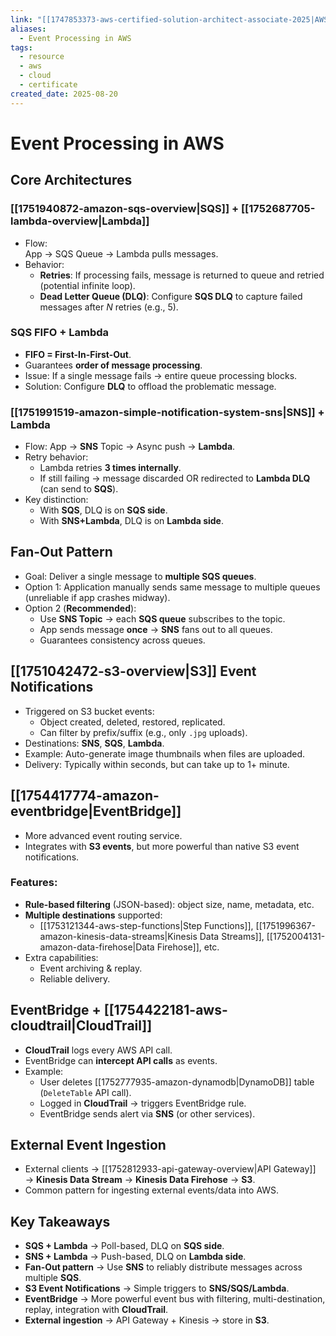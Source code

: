 ```yaml
---
link: "[[1747853373-aws-certified-solution-architect-associate-2025|AWS Certified Solution Architect Associate 2025]]"
aliases:
  - Event Processing in AWS
tags:
  - resource
  - aws
  - cloud
  - certificate
created_date: 2025-08-20
---
```

# Event Processing in AWS
## Core Architectures

### **[[1751940872-amazon-sqs-overview|SQS]] + [[1752687705-lambda-overview|Lambda]]**
- Flow:  
  App → SQS Queue → Lambda pulls messages.  
- Behavior:
  - **Retries**: If processing fails, message is returned to queue and retried (potential infinite loop).  
  - **Dead Letter Queue (DLQ)**: Configure **SQS DLQ** to capture failed messages after *N* retries (e.g., 5).  

### SQS FIFO + Lambda
- **FIFO = First-In-First-Out**.  
- Guarantees **order of message processing**.  
- Issue: If a single message fails → entire queue processing blocks.  
- Solution: Configure **DLQ** to offload the problematic message.  

### [[1751991519-amazon-simple-notification-system-sns|SNS]] + Lambda
- Flow: App → **SNS** Topic → Async push → **Lambda**.  
- Retry behavior:
  - Lambda retries **3 times internally**.  
  - If still failing → message discarded OR redirected to **Lambda DLQ** (can send to **SQS**).  
- Key distinction:  
  - With **SQS**, DLQ is on **SQS side**.  
  - With **SNS+Lambda**, DLQ is on **Lambda side**.  

## Fan-Out Pattern
- Goal: Deliver a single message to **multiple SQS queues**.  
- Option 1: Application manually sends same message to multiple queues (unreliable if app crashes midway).  
- Option 2 (**Recommended**):  
  - Use **SNS Topic** → each **SQS queue** subscribes to the topic.  
  - App sends message **once** → **SNS** fans out to all queues.  
  - Guarantees consistency across queues.  

## **[[1751042472-s3-overview|S3]] Event Notifications**
- Triggered on S3 bucket events:
  - Object created, deleted, restored, replicated.  
  - Can filter by prefix/suffix (e.g., only `.jpg` uploads).  
- Destinations: **SNS**, **SQS**, **Lambda**.  
- Example: Auto-generate image thumbnails when files are uploaded.  
- Delivery: Typically within seconds, but can take up to 1+ minute.  

## [[1754417774-amazon-eventbridge|EventBridge]]
- More advanced event routing service.  
- Integrates with **S3 events**, but more powerful than native S3 event notifications.

### Features:
- **Rule-based filtering** (JSON-based): object size, name, metadata, etc.  
- **Multiple destinations** supported:
  - [[1753121344-aws-step-functions|Step Functions]], [[1751996367-amazon-kinesis-data-streams|Kinesis Data Streams]], [[1752004131-amazon-data-firehose|Data Firehose]], etc.  
- Extra capabilities:
  - Event archiving & replay.  
  - Reliable delivery.  

## EventBridge + [[1754422181-aws-cloudtrail|CloudTrail]]
- **CloudTrail** logs every AWS API call.  
- EventBridge can **intercept API calls** as events.  
- Example:
  - User deletes [[1752777935-amazon-dynamodb|DynamoDB]] table (`DeleteTable` API call).  
  - Logged in **CloudTrail** → triggers EventBridge rule.  
  - EventBridge sends alert via **SNS** (or other services).  

## External Event Ingestion
- External clients → [[1752812933-api-gateway-overview|API Gateway]] → **Kinesis Data Stream** → **Kinesis Data Firehose** → **S3**.  
- Common pattern for ingesting external events/data into AWS.  

## Key Takeaways
- **SQS + Lambda** → Poll-based, DLQ on **SQS side**.  
- **SNS + Lambda** → Push-based, DLQ on **Lambda side**.  
- **Fan-Out pattern** → Use **SNS** to reliably distribute messages across multiple **SQS**.  
- **S3 Event Notifications** → Simple triggers to **SNS/SQS/Lambda**.  
- **EventBridge** → More powerful event bus with filtering, multi-destination, replay, integration with **CloudTrail**.  
- **External ingestion** → API Gateway + Kinesis → store in **S3**.  
